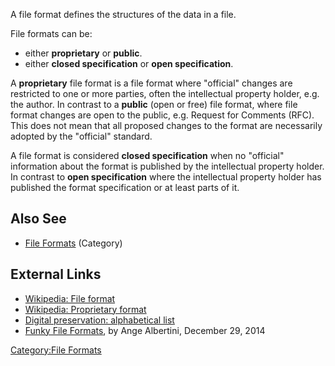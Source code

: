 A file format defines the structures of the data in a file.

File formats can be:

- either **proprietary** or **public**.
- either **closed specification** or **open specification**.

A **proprietary** file format is a file format where "official" changes
are restricted to one or more parties, often the intellectual property
holder, e.g. the author. In contrast to a **public** (open or free) file
format, where file format changes are open to the public, e.g. Request
for Comments (RFC). This does not mean that all proposed changes to the
format are necessarily adopted by the "official" standard.

A file format is considered **closed specification** when no "official"
information about the format is published by the intellectual property
holder. In contrast to **open specification** where the intellectual
property holder has published the format specification or at least parts
of it.

## Also See

- [File Formats](:Category:File_Formats "wikilink") (Category)

## External Links

- [Wikipedia: File format](http://en.wikipedia.org/wiki/File_format)
- [Wikipedia: Proprietary
  format](http://en.wikipedia.org/wiki/Proprietary_format)
- [Digital preservation: alphabetical
  list](http://www.digitalpreservation.gov/formats/fdd/browse_list.shtml)
- [Funky File
  Formats](https://speakerdeck.com/ange/funky-file-formats-31c3), by
  Ange Albertini, December 29, 2014

[Category:File Formats](Category:File_Formats "wikilink")